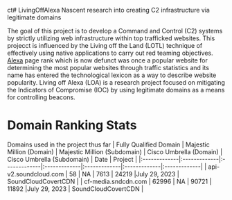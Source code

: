 ct# LivingOffAlexa
Nascent research into creating C2 infrastructure via legitimate domains

The goal of this project is to develop a Command and Control (C2) systems by strictly utilizing web infrastructure within top trafficked websites.  This projecct is influenced by the Living off the Land (LOTL) technique of effectively using native applications to carry out red teaming objectives.  [Alexa](https://en.wikipedia.org/wiki/Alexa_Internet) page rank which is now defunct was once a popular website for determining the most popular websites through traffic statistics and its name has entered the technological lexicon as a way to describe website popularity.  Living off Alexa (LOA) is a research project focused on mitigating the Indicators of Compromise (IOC) by using legitimate domains as a means for controlling beacons.  

# Domain Ranking Stats
Domains used in the project thus far
| Fully Qualified Domain    | Majestic Million (Domain) | Majestic Million (Subdomain) |  Cisco Umbrella (Domain)  | Cisco Umbrella (Subdomain) | Date | Project | 
|:-------------|:-------------|:-------------|:-------------|:-------------|:-------------|:-------------|
| api-v2.soundcloud.com | 58    | NA | 7613 | 24219 |July 29, 2023 | SoundCloudCovertCDN |
| cf-media.sndcdn.com   | 62996 | NA | 90721 | 11892 |July 29, 2023 | SoundCloudCovertCDN |
